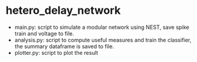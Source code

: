 # hetero_delay_network


- main.py: script to simulate a modular network using NEST, save spike train and voltage to file.
- analysis.py: script to compute useful measures and train the classifier, the summary dataframe is saved to file.
- plotter.py: script to plot the result
